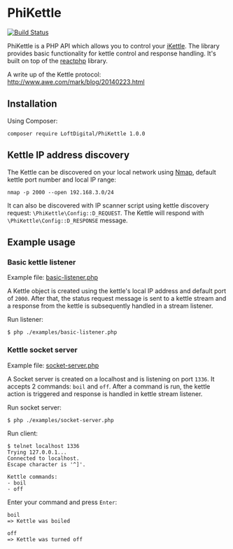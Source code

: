 # PhiKettle

[![Build Status](https://travis-ci.org/loftdigital/PhiKettle.svg?branch=develop)](https://travis-ci.org/loftdigital/PhiKettle)

PhiKettle is a PHP API which allows you to control your [iKettle](http://www.firebox.com/product/6068/iKettle). The library provides basic functionality
for kettle control and response handling. It's built on top of the [reactphp](http://reactphp.org/) library.

A write up of the Kettle protocol: http://www.awe.com/mark/blog/20140223.html

## Installation
Using Composer:
```
composer require LoftDigital/PhiKettle 1.0.0
```

## Kettle IP address discovery
The Kettle can be discovered on your local network using [Nmap](https://nmap.org/), default kettle port number and local IP range:
```
nmap -p 2000 --open 192.168.3.0/24
```

It can also be discovered with IP scanner script using kettle discovery request:
`\PhiKettle\Config::D_REQUEST`. The Kettle will respond with `\PhiKettle\Config::D_RESPONSE` message.

## Example usage
### Basic kettle listener
Example file: [basic-listener.php](examples/basic-listener.php)

A Kettle object is created using the kettle's local IP address and default port of `2000`.
After that, the status request message is sent to a kettle stream and a response from the kettle is subsequently handled in a stream listener.

Run listener:
```
$ php ./examples/basic-listener.php
```

###  Kettle socket server
Example file: [socket-server.php](examples/socket-server.php)

A Socket server is created on a localhost and is listening on port `1336`. It accepts 2 commands: `boil` and `off`. After a command is run, the kettle action is triggered and response is handled in kettle stream listener.

Run socket server:
```
$ php ./examples/socket-server.php
```

Run client:
```
$ telnet localhost 1336
Trying 127.0.0.1...
Connected to localhost.
Escape character is '^]'.

Kettle commands:
- boil
- off
```

Enter your command and press `Enter`:
```
boil
=> Kettle was boiled

off
=> Kettle was turned off
```
